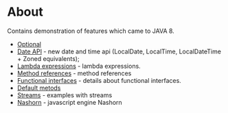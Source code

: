 # About
Contains demonstration of features which came to JAVA 8.
* [Optional](optional/README.md)
* [Date API](date/README.md) - new date and time api (LocalDate, LocalTime, LocalDateTime + Zoned equivalents);
* [Lambda expressions](lambdas/README.md) - lambda expressions.
* [Method references](method-reference/README.md) - method references
* [Functional interfaces](functional-interfaces/README.md) - details about functional interfaces.
* [Default metods](default-methods/README.md)
* [Streams](streams/README.md) - examples with streams
* [Nashorn](nashorn/README.md) - javascript engine Nashorn